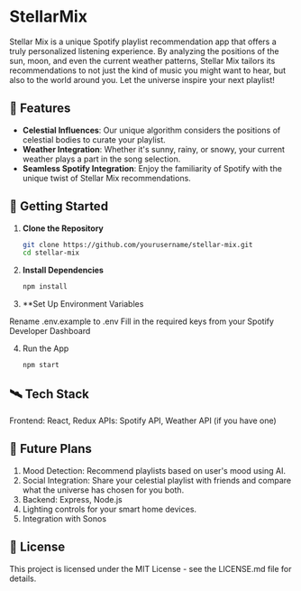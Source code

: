 # StellarMix

Stellar Mix is a unique Spotify playlist recommendation app that offers a truly personalized listening experience. By analyzing the positions of the sun, moon, and even the current weather patterns, Stellar Mix tailors its recommendations to not just the kind of music you might want to hear, but also to the world around you. Let the universe inspire your next playlist!

## 🌠 Features

- **Celestial Influences**: Our unique algorithm considers the positions of celestial bodies to curate your playlist.
- **Weather Integration**: Whether it's sunny, rainy, or snowy, your current weather plays a part in the song selection.
- **Seamless Spotify Integration**: Enjoy the familiarity of Spotify with the unique twist of Stellar Mix recommendations.

## 🚀 Getting Started

1. **Clone the Repository**
   ```bash
   git clone https://github.com/yourusername/stellar-mix.git
   cd stellar-mix

2. **Install Dependencies**
   ```bash
   npm install
   ```
3. **Set Up Environment Variables

Rename .env.example to .env
Fill in the required keys from your Spotify Developer Dashboard

4. Run the App
    ```bash
    npm start
    ```

## 🛰️ Tech Stack

Frontend: React, Redux
APIs: Spotify API, Weather API (if you have one)


## 🌌 Future Plans
1. Mood Detection: Recommend playlists based on user's mood using AI.
2. Social Integration: Share your celestial playlist with friends and compare what the universe has chosen for you both.
3. Backend: Express, Node.js
4. Lighting controls for your smart home devices.
5. Integration with Sonos

## 📜 License
This project is licensed under the MIT License - see the LICENSE.md file for details.
